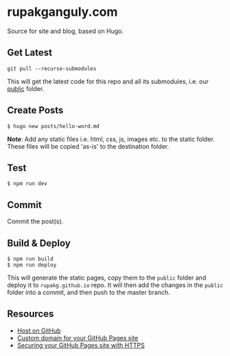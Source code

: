 # rupakganguly.com
Source for site and blog, based on Hugo.

## Get Latest

```
git pull --recurse-submodules
```
This will get the latest code for this repo and all its submodules, i.e. our [public](https://github.com/rupakg/rupakg.github.io) folder.

## Create Posts

```
$ hugo new posts/hello-word.md
```
**Note**: Add any static files i.e. html, css, js, images etc. to the static folder. These files will be copied 'as-is' to the destination folder.

## Test

```
$ npm run dev
```

## Commit

Commit the post(s).

## Build & Deploy

```
$ npm run build
$ npm run deploy
```
This will generate the static pages, copy them to the `public` folder and deploy it to `rupakg.github.io` repo. It will then add the changes in the `public` folder into a commit, and then push to the master branch.

## Resources

* [Host on GitHub](https://gohugo.io/hosting-and-deployment/hosting-on-github/)
* [Custom domain for your GitHub Pages site](https://help.github.com/en/articles/adding-or-removing-a-custom-domain-for-your-github-pages-site)
* [Securing your GitHub Pages site with HTTPS](https://help.github.com/en/articles/securing-your-github-pages-site-with-https)